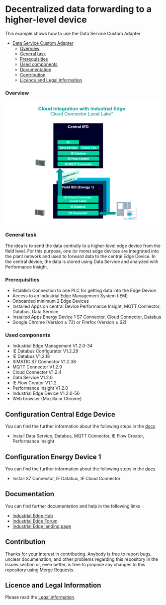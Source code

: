 # Decentralized data forwarding to a higher-level device 

This example shows how to use the Data Service Custom Adapter 

- [Data Service Custom Adapter ](#custom-adapter)
    - [Overview](#overview)
    - [General task](#general-task)
    - [Prerequisities](#prerequisities)
    - [Used components](#used-components)
  - [Documentation](#documentation)
  - [Contribution](#contribution)
  - [Licence and Legal Information](#licence-and-legal-information)



### Overview

![overview](docs/graphics/overview.png)

### General task

The idea is to send the data centrally to a higher-level edge device from the field level. 
For this purpose, one (or more) edge devices are integrated into the plant network and used to forward data to the central Edge Device. 
In the central device, the data is stored  using Data Service and analyzed with Performance Insight. 




###  Prerequisities
- Establish Connection to one PLC for getting data into the Edge Device
- Access to an Industrial Edge Management System (IEM)
- Onboarded minimum 2 Edge Devices 
- Installed Apps on central Device Performance Insight, MQTT Connector, Databus, Data Service
- Installed Apps Energy Device 1 S7 Connector, Cloud Connector, Databus
- Google Chrome (Version ≥ 72) or Firefox (Version ≥ 62)

### Used components

- Industrial Edge Management V1.2.0-34
- IE Databus Configurator V1.2.29
- IE Databus V1.2.18
- SIMATIC S7 Connector V1.2.38
- MQTT Connector V1.2.9
- Cloud Connector V1.2.4
- Data Service V1.2.0
- IE Flow Creator V1.1.2
- Performance Insight V1.2.0
- Industrial Edge Device V1.2.0-56
- Web browser (Mozilla or Chrome)


## Configuration Central Edge Device

You can find the further information about the following steps in the [docs](docs/Installation.md)
- Install Data Service, Databus, MQTT Connector, IE Flow Creator, Performance Insight


## Configuration Energy Device 1

You can find the further information about the following steps in the [docs](docs/Installation.md)
- Install S7 Connector, IE Databus, IE Cloud Connector 


## Documentation

You can find further documentation and help in the following links
  - [Industrial Edge Hub](https://iehub.eu1.edge.siemens.cloud/#/documentation)
  - [Industrial Edge Forum](https://www.siemens.com/industrial-edge-forum)
  - [Industrial Edge landing page](https://new.siemens.com/global/en/products/automation/topic-areas/industrial-edge/simatic-edge.html)
  
## Contribution

Thanks for your interest in contributing. Anybody is free to report bugs, unclear documenation, and other problems regarding this repository in the Issues section or, even better, is free to propose any changes to this repository using Merge Requests.

## Licence and Legal Information

Please read the [Legal information](LICENSE.md).

